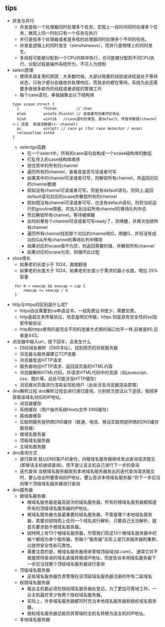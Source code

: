 ## tips
* 并发与并行
  * 并发是指一个处理器同时处理多个任务，宏观上一段时间同时处理多个任务，微观上同一时刻只有一个任务在执行
  * 并行是指多个处理器或者是多核的处理器同时处理多个不同的任务。 
  * 并发是逻辑上的同时发生（simultaneous），而并行是物理上的同时发生。  
  * 多线程可能被分配到一个CPU内核中执行，也可能被分配到不同CPU执行，分配过程是操作系统所为，不可人为控制
* select原理
  * 使用多路复用的原因：大多数时候，大部分阻塞的线程或进程是处于等待状态，只有少部分会接收并处理响应，而其余的都在等待。系统为此还需要多做很多额外的线程或者进程的管理工作 
  * 每个case语句，单独抽象出以下结构体
  ```
  type scase struct {
    c           *hchan         // chan
    elem        unsafe.Pointer // 读或者写的缓冲区地址
    kind        uint16   //case语句的类型，是default、传值写数据(channel <-) 还是  取值读数据(<- channel)
    pc          uintptr // race pc (for race detector / msan)
    releasetime int64
  }
  ```
  * selectgo函数
    * 在一个select中，所有的case语句会构成一个scase结构体的数组
    * 打乱传入的case结构体顺序
    * 锁住其中的所有的channel
    * 遍历所有的channel，查看其是否可读或者可写
    * 如果其中的channel可读或者可写，则解锁所有channel，并返回对应的channel数据
    * 假如没有channel可读或者可写，但是有default语句，则同上:返回default语句对应的scase并解锁所有的channel
    * 假如既没有channel可读或者可写，也没有default语句，则将当前运行的groutine阻塞，并加入到当前所有channel的等待队列中去
    * 然后解锁所有channel，等待被唤醒
    * 此时如果有个channel可读或者可写ready了，则唤醒，并再次加锁所有channel
    * 遍历所有channel找到那个对应的channel和G，唤醒G，并将没有成功的G从所有channel的等待队列中移除
    * 如果对应的scase值不为空，则返回需要的值，并解锁所有channel
    * 如果对应的scase为空，则循环此过程
* slice增长
  * 如果老的长度小于 1024，直接翻倍
  * 如果老的长度大于 1024，如果老的长度小于需求的最小长度，增加 25% 容量
  ```
   for 0 < newcap && newcap < cap {
       newcap += newcap / 4
   }
  ```
* http与https的区别是什么呢?
  * https协议需要到ca申请证书，一般免费证书很少，需要交费。
  * http是超文本传输协议，信息是明文传输，https 则是具有安全性的ssl加密传输协议
  * http和https使用的是完全不同的连接方式用的端口也不一样,前者是80,后者是443。
* 浏览器中输入url，按下回车，会发生什么
  * DNS域名解析（DNS寻址），找到网页的存放服务器
  * 浏览器与服务器建立TCP连接
  * 浏览器发送HTTP请求
  * 服务器响应HTTP请求，返回该页面的HTML内容
  * 浏览器解析HTML代码，并请求HTML代码中的资源（如javascript、css、图片等，此处可能涉及HTTP缓存）
  * 浏览器对页面进行渲染呈现给用户（此处涉及浏览器渲染原理）
* dns解析过程
dns解析过程会进行递归查询，分别依次尝试以下途径，按顺序获取该域名对应的IP地址。
  * 浏览器缓存
  * 系统缓存（用户操作系统Hosts文件 DNS缓存）
  * 路由器缓存
  * 互联网服务提供商DNS缓存（联通、电信、移动互联网提供商的DNS缓存服务器）
  * 根域名服务器
  * 顶级域名服务器
  * 主域名服务器
* dns查询方式
  * 递归查询 就以DNS客户的身份，向根域名服务器继续发出查询请求报文(即替该主机继续查询)，而不是让该主机自己进行下一步的查询
  * 迭代查询 当根域名服务器收到本地域名服务器发出的迭代查询请求报文时，要么给出所要查询的IP地址，要么告诉本地域名服务器:“你下一步应当向哪个顶级域名服务器进行查询
* dns服务器
  * 根域名服务器
    * 根域名服务器是最高层次的域名服务器，所有的根域名服务器都知道所有的顶级域名服务器的IP地址。
    * 根域名服务器也是最重要的域名服务器，不管是哪个本地域名服务器，若要对因特网上任何一个域名进行解析，只要自己无法解析，就首先要求助于根域名服务器。
    * 因特网上有13个根域名服务器，尽管我们将这13个根域名服务器中的每个都视为单个服务器，但每个“服务器”实际上是冗余服务器的集群，以提供安全性和可靠性。
    * 需要注意的是，根域名服务器用来管辖顶级域(如.com)， 通常它并不直接把待查询的域名直接转换成IP地址，而是告诉本地域名服务器下一步应当找哪个顶级域名服务器进行查询
  * 顶级域名服务器
    * 这些域名服务器负责管理在该顶级域名服务器注册的所有二级域名
  * 权限域名服务器
    * 每台主机都必须在授权域名服务器处登记。为了更加可靠地工作，一台主机最好至少有两个授权域名服务器。
    * 实际上，许多域名服务器都同时充当本地域名服务器和授权域名服务器。
    * 授权域名服务器总能将其管辖的主机名转换为该主机的IP地址。
  * 本地域名服务器

 
